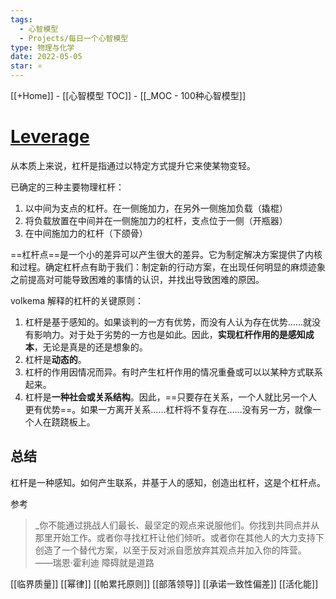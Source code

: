 ```yaml
---
tags:
  - 心智模型
  - Projects/每日一个心智模型
type: 物理与化学
date: 2022-05-05
star: ⭐
---
```

[[+Home]] - [[心智模型 TOC]] - [[_MOC - 100种心智模型]]


# [**Leverage**](https://www.farnamstreetblog.com/2017/06/leverage/)

从本质上来说，杠杆是指通过以特定方式提升它来使某物变轻。

已确定的三种主要物理杠杆：
1. 以中间为支点的杠杆。在一侧施加力，在另外一侧施加负载（撬棍）
2. 将负载放置在中间并在一侧施加力的杠杆，支点位于一侧（开瓶器）
3. 在中间施加力的杠杆（下颌骨）


==杠杆点==是一个小的差异可以产生很大的差异。它为制定解决方案提供了内核和过程。确定杠杆点有助于我们：制定新的行动方案，在出现任何明显的麻烦迹象之前提高对可能导致困难的事情的认识，并找出导致困难的原因。


volkema 解释的杠杆的关键原则：
1. 杠杆是基于感知的。如果谈判的一方有优势，而没有人认为存在优势……就没有影响力。对于处于劣势的一方也是如此。因此，**实现杠杆作用的是感知成本**，无论是真是的还是想象的。
2. 杠杆是**动态的**。
3. 杠杆的作用因情况而异。有时产生杠杆作用的情况重叠或可以以某种方式联系起来。
4. 杠杆是**一种社会或关系结构**。因此，==只要存在关系，一个人就比另一个人更有优势==。如果一方离开关系……杠杆将不复存在……没有另一方，就像一个人在跷跷板上。



## 总结
杠杆是一种感知。如何产生联系，并基于人的感知，创造出杠杆，这是个杠杆点。

参考
>_你不能通过挑战人们最长、最坚定的观点来说服他们。你找到共同点并从那里开始工作。或者你寻找杠杆让他们倾听。或者你在其他人的大力支持下创造了一个替代方案，以至于反对派自愿放弃其观点并加入你的阵营。
>——瑞恩·霍利迪   障碍就是道路

[[临界质量]]
[[幂律]]
[[帕累托原则]]
[[部落领导]]
[[承诺一致性偏差]]
[[活化能]]



